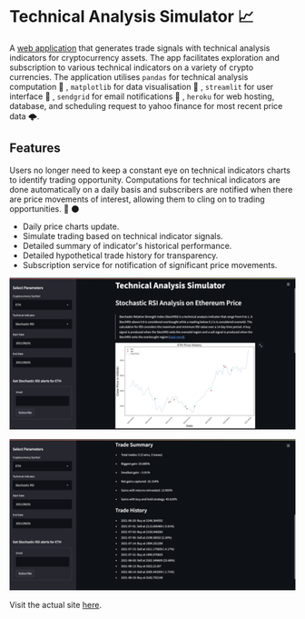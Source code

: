 # Technical Analysis Simulator 📈

A [web application](https://tasimulator.herokuapp.com/) that generates trade signals with technical analysis indicators for cryptocurrency assets.
The app facilitates exploration and subscription to various technical indicators on a variety of crypto currencies. The application 
utilises `pandas` for technical analysis computation 🧮 , `matplotlib` for data visualisation 👀 , `streamlit` for user interface 🤖 , `sendgrid` for email notifications 🚨 , `heroku` for web hosting, database, and scheduling request to yahoo finance for most recent price data 🌩️.

## Features
Users no longer need to keep a constant eye on technical indicators charts to identify trading opportunity. Computations for technical indicators are done automatically on a daily basis and subscribers are notified when there are price movements of interest, allowing them to cling on to trading opportunities. 🚀 🌑

* Daily price charts update.
* Simulate trading based on technical indicator signals.
* Detailed summary of indicator's historical performance.
* Detailed hypothetical trade history for transparency.
* Subscription service for notification of significant price movements.

![dashboard](https://github.com/Justinhoejj/Technical-Analysis-Simulator/blob/master/docs/dashboardchart.png)

![tradesummary](https://github.com/Justinhoejj/Technical-Analysis-Simulator/blob/master/docs/tradesummary.png)

Visit the actual site [here](https://tasimulator.herokuapp.com/). 

